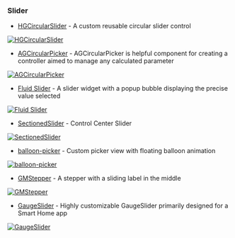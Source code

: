 ### Slider

* [HGCircularSlider](https://github.com/HamzaGhazouani/HGCircularSlider) - A custom reusable circular slider control

[![HGCircularSlider](https://raw.githubusercontent.com/HamzaGhazouani/HGCircularSlider/master/Screenshots/Bedtime.gif)](https://github.com/HamzaGhazouani/HGCircularSlider)

* [AGCircularPicker](https://github.com/agilie/AGCircularPicker) - AGCircularPicker is helpful component for creating a controller aimed to manage any calculated parameter

[![AGCircularPicker](https://camo.githubusercontent.com/36324d7e99482ec072b76b81923a6aae46fc26c6/68747470733a2f2f6a2e676966732e636f6d2f35384e444e4b2e676966)](https://github.com/agilie/AGCircularPicker)

* [Fluid Slider](https://github.com/Ramotion/fluid-slider) - A slider widget with a popup bubble displaying the precise value selected

[![Fluid Slider](https://raw.githubusercontent.com/Ramotion/fluid-slider/master/fluid-slider.gif)](https://github.com/Ramotion/fluid-slider)

* [SectionedSlider](https://github.com/LeonardoCardoso/SectionedSlider) - Control Center Slider

[![SectionedSlider](https://raw.githubusercontent.com/LeonardoCardoso/SectionedSlider/master/Images/static2.gif)](https://github.com/LeonardoCardoso/SectionedSlider)

* [balloon-picker](https://github.com/Cuberto/balloon-picker) - Custom picker view with floating balloon animation

[![balloon-picker](https://raw.githubusercontent.com/Cuberto/balloon-picker/master/Screenshots/animation.gif)](https://github.com/Cuberto/balloon-picker)

* [GMStepper](https://github.com/gmertk/GMStepper) - A stepper with a sliding label in the middle

[![GMStepper](https://raw.githubusercontent.com/gmertk/GMStepper/master/Screenshots/screenshot_1.gif)](https://github.com/gmertk/GMStepper)

* [GaugeSlider](https://github.com/edgar-zigis/GaugeSlider) - Highly customizable GaugeSlider primarily designed for a Smart Home app

[![GaugeSlider](https://raw.githubusercontent.com/edgar-zigis/GaugeSlider/master/sampleGif.gif)](https://github.com/edgar-zigis/GaugeSlider)